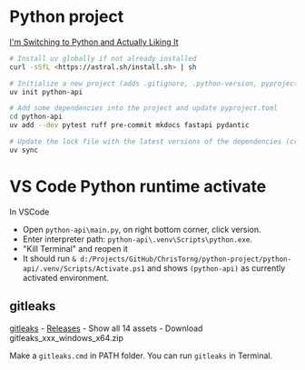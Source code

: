 # Python project

[I'm Switching to Python and Actually Liking It](https://www.cesarsotovalero.net/blog/i-am-switching-to-python-and-actually-liking-it.html)

```bash
# Install uv globally if not already installed
curl -sSfL <https://astral.sh/install.sh> | sh

# Initialize a new project (adds .gitignore, .python-version, pyproject.toml, etc.)
uv init python-api

# Add some dependencies into the project and update pyproject.toml
cd python-api
uv add --dev pytest ruff pre-commit mkdocs fastapi pydantic

# Update the lock file with the latest versions of the dependencies (creates a .venv if not already created)
uv sync
```

# VS Code Python runtime activate

In VSCode

- Open `python-api\main.py`, on right bottom corner, click version.
- Enter interpreter path: `python-api\.venv\Scripts\python.exe`.
- "Kill Terminal" and reopen it
- It should run `& d:/Projects/GitHub/ChrisTorng/python-project/python-api/.venv/Scripts/Activate.ps1` and shows `(python-api)` as currently activated environment.

## gitleaks

[gitleaks](https://github.com/gitleaks/gitleaks) - [Releases](https://github.com/gitleaks/gitleaks/releases) - Show all 14 assets - Download gitleaks_xxx_windows_x64.zip

Make a `gitleaks.cmd` in PATH folder. You can run `gitleaks` in Terminal.


